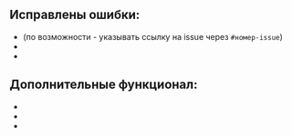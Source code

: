 Исправлены ошибки:
------------------

- (по возможности - указывать ссылку на issue через `#номер-issue`)
-
-

Дополнительные функционал:
--------------------------

+ 
+
+
